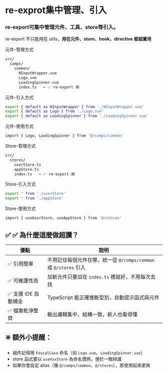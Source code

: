 # re-exprot集中管理、引入

### re-export可集中管理元件、工具、store等引入。

re-export 不只能用在 utils，**用在元件、store、hook、directive 都超實用**

元件-管理方式

```bash
src/
  comps/
    common/
      NInputWrapper.vue
      Logo.vue
      LoadingSpinner.vue
      index.ts   ← ✅ re-export 用
```

元件-引入方式

```bash
export { default as NInputWrapper } from './NInputWrapper.vue'
export { default as Logo } from './Logo.vue'
export { default as LoadingSpinner } from './LoadingSpinner.vue'
```

元件-使用方式

```bash
import { Logo, LoadingSpinner } from '@/comps/common'
```

Store-管理方式

```bash
src/
  stores/
    userStore.ts
    appStore.ts
    index.ts   ← ✅ re-export 用
```

Store-引入方式

```bash
export * from './userStore'
export * from './appStore'
```

Store-使用方式

```bash
import { useUserStore, useAppStore } from '@/stores'
```

## ✅ ✅ 為什麼這麼做超讚？

| 優點                 | 說明                                                             |
| -------------------- | ---------------------------------------------------------------- |
| ✅ 引用簡單          | 不用記住每個元件在哪，統一從 `@/comps/common` 或 `@/stores` 引入 |
| ✅ 可維護性高        | 加新元件只要加在 `index.ts` 裡就好，不用每次去找                 |
| ✅ 支援 IDE 自動補全 | TypeScript 能正確推斷型別，自動提示函式與元件                    |
| ✅ 檔案乾淨整齊      | 輸出邏輯集中，結構一致，新人也看得懂                             |

## ✳️ 額外小提醒：

- 組件記得用 `PascalCase` 命名（如 `Logo.vue`、`LoadingSpinner.vue`）
- store 函式要以 `useXxxStore` 為命名慣例，便於一眼辨識
- 如果你會設定 alias（像 `@/comps/common`、`@/stores`），那使用起來更爽
